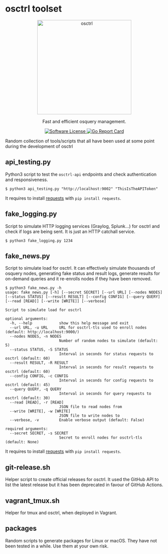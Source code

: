 # osctrl toolset

<p align="center">
  <img alt="osctrl" src="../logo.png" width="300" />
  <p align="center">
    Fast and efficient osquery management.
  </p>
  <p align="center">
    <a href="https://github.com/jmpsec/osctrl/blob/master/LICENSE">
      <img alt="Software License" src="https://img.shields.io/badge/license-MIT-green?style=flat-square&fuckgithubcache=1">
    </a>
    <a href="https://goreportcard.com/report/github.com/jmpsec/osctrl">
      <img alt="Go Report Card" src="https://goreportcard.com/badge/github.com/jmpsec/osctrl?style=flat-square&fuckgithubcache=1">
    </a>
  </p>
</p>

Random collection of tools/scripts that all have been used at some point during the development of osctrl

## api_testing.py

Python3 script to test the `osctrl-api` endpoints and check authentication and responsiveness.

```shell
$ python3 api_testing.py "http://localhost:9002" "ThisIsTheAPIToken"
```

It requires to install [requests](https://pypi.org/project/requests/)  with `pip install requests`.

## fake_logging.py

Script to simulate HTTP logging services (Graylog, Splunk...) for osctrl and check if logs are being sent. It is just an HTTP catchall service.

```shell
$ python3 fake_logging.py 1234
```

## fake_news.py

Script to simulate load for osctrl. It can effectively simulate thousands of osquery nodes, generating fake status and result logs, generate results for on-demand queries and it re-enrolls nodes if they have been removed.

```shell
$ python3 fake_news.py -h
usage: fake_news.py [-h] [--secret SECRET] [--url URL] [--nodes NODES] [--status STATUS] [--result RESULT] [--config CONFIG] [--query QUERY] [--read [READ]] [--write [WRITE]] [--verbose]

Script to simulate load for osctrl

optional arguments:
  -h, --help            show this help message and exit
  --url URL, -u URL     URL for osctrl-tls used to enroll nodes (default: http://localhost:9000/)
  --nodes NODES, -n NODES
                        Number of random nodes to simulate (default: 5)
  --status STATUS, -S STATUS
                        Interval in seconds for status requests to osctrl (default: 60)
  --result RESULT, -R RESULT
                        Interval in seconds for result requests to osctrl (default: 60)
  --config CONFIG, -c CONFIG
                        Interval in seconds for config requests to osctrl (default: 45)
  --query QUERY, -q QUERY
                        Interval in seconds for query requests to osctrl (default: 30)
  --read [READ], -r [READ]
                        JSON file to read nodes from
  --write [WRITE], -w [WRITE]
                        JSON file to write nodes to
  --verbose, -v         Enable verbose output (default: False)

required arguments:
  --secret SECRET, -s SECRET
                        Secret to enroll nodes for osctrl-tls (default: None)
```

It requires to install [requests](https://pypi.org/project/requests/)  with `pip install requests`.

## git-release.sh

Helper script to create official releases for osctrl. It used the GitHub API to list the latest release but it has been deprecated in favour of GitHub Actions.

## vagrant_tmux.sh

Helper for tmux and osctrl, when deployed in Vagrant.

## packages

Random scripts to generate packages for Linux or macOS. They have not been tested in a while. Use them at your own risk.
